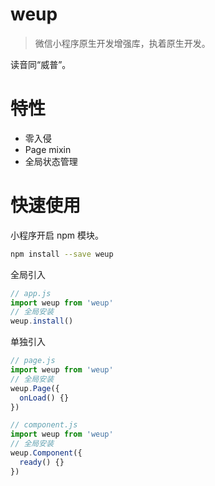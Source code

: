 # weup

> 微信小程序原生开发增强库，执着原生开发。

读音同“威普”。

# 特性

- 零入侵
- Page mixin
- 全局状态管理

# 快速使用

小程序开启 npm 模块。

```bash
npm install --save weup
```

全局引入

```javascript
// app.js
import weup from 'weup'
// 全局安装
weup.install()
```

单独引入

```javascript
// page.js
import weup from 'weup'
// 全局安装
weup.Page({
  onLoad() {}
})

// component.js
import weup from 'weup'
// 全局安装
weup.Component({
  ready() {}
})
```
